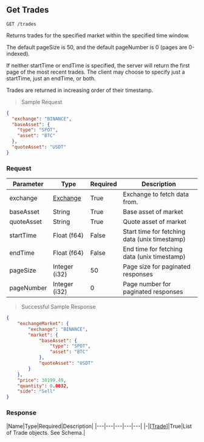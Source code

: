 
## Get Trades

`GET /trades`

Returns trades for the specified market within the specified time window. 

The default pageSize is 50, and the default pageNumber is 0 (pages are 0-indexed).

If neither startTime or endTime is specified, the server will return the first page of the most recent trades. The client may choose to specify just a startTime, just an endTime, or both.

Trades are returned in increasing order of their timestamp.

> Sample Request

```json
{
  "exchange": "BINANCE",
  "baseAsset": {
    "type": "SPOT",
    "asset": "BTC"
  },
  "quoteAsset": "USDT"
}
```

### Request

|Parameter|Type|Required|Description|
|---|---|---|---|
|exchange|[Exchange](#exchange)|True|Exchange to fetch data from.|
|baseAsset|String|True|Base asset of market|
|quoteAsset|String|True|Quote asset of market|
|startTime|Float (f64)|False|Start time for fetching data (unix timestamp)|
|endTime|Float (f64)|False|End time for fetching data (unix timestamp)|
|pageSize|Integer (i32)|50|Page size for paginated responses|
|pageNumber|Integer (i32)|0|Page number for paginated responses|

> Successful Sample Response

```json
{
    "exchangeMarket": {
        "exchange": "BINANCE",
        "market": {
            "baseAsset": {
                "type": "SPOT",
                "asset": "BTC"
            },
            "quoteAsset": "USDT"
        }
    },
    "price": 30199.49,
    "quantity": 0.0032,
    "side": "Sell"
}
```

### Response

|Name|Type|Required|Description|
|---|---|---|---|---|
|-|[[Trade](#trade)]|True|List of Trade objects. See Schema.|

<!-- |Name|Type|Required|Description|
|---|---|---|---|---|
|exchange_market|[Exchange Market(#trade)]|True|Contains exchange and market which was traded|
|price|Float (f64)|True|Price of trade units of quote asset|
|quantity| Float (f64)|True|Quantity of trade in units of base asset|
|side|String|True|Direction of taker| -->

<!-- ### Trade

|Name|Type|Required|Description|
|---|---|---|---|---|
|baseAsset|String|True|Base asset of market|
|quoteAsset|String|True|Quote asset of market|
|price|number|True|Price of the trade (in units of quoteAsset)|
|quantity|number|True|Quantity of the trade (in units of baseAsset)|
|side|[Side](#side)|True|Whether the taker bought or sold the baseAsset|
|timestamp|integer(int32)|True|Exchange timestamp for when the trade took place|

### Side

|Value|Description|
|---|---|
|» buy|Represents a buy order or trade|
|» sell|Represents a sell order or trade| -->